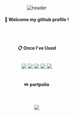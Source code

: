 <div align="center"> 

![header](https://capsule-render.vercel.app/api?type=cylinder&color=000000&height=150&section=header&text=mksoo&fontColor=ffffff&fontSize=70&animation=fadeIn&fontAlignY=55&desc=%20&descAlignY=62&descAlign=62)
  
####  :wave: Welcome my github profile !

  
 <br/>
 <br/>
  
####  :clipboard: Once I've Used 
  
 <br/>
  
<img src="https://img.shields.io/badge/python-3670A0?style=for-the-badge&logo=python&logoColor=ffdd54"/>
<img src="https://img.shields.io/badge/chatGPT-74aa9c?style=for-the-badge&logo=openai&logoColor=white"/>
<img src="https://img.shields.io/badge/MySQL-4479A1?style=for-the-badge&logo=MySQL&logoColor=white"/>
<img src="https://img.shields.io/badge/github-181717?style=for-the-badge&logo=github&logoColor=white"/>
<img src="https://img.shields.io/badge/VSCode-007ACC?style=for-the-badge&logo=VisualStudioCode&logoColor=white"/>




 
   <br/>
   <br/>
 
#### :pencil2: portpolio
 
  <br/>
  
![](https://mksoo.notion.site/25cf2913e10846f2872ae866beac1e3c?pvs=4)
</div>

<!--
**mksoo/mksoo** is a ✨ _special_ ✨ repository because its `README.md` (this file) appears on your GitHub profile.

Here are some ideas to get you started:

- 🔭 I’m currently working on ...
- 🌱 I’m currently learning ...
- 👯 I’m looking to collaborate on ...
- 🤔 I’m looking for help with ...
- 💬 Ask me about ...
- 📫 How to reach me: ...
- 😄 Pronouns: ...
- ⚡ Fun fact: ...
-->
